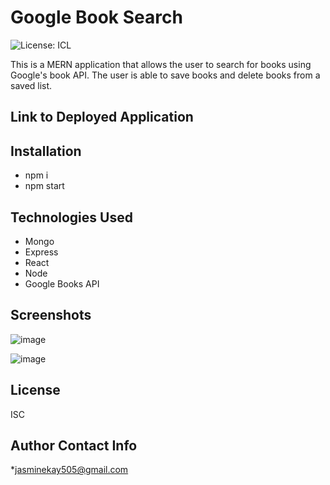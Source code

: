 # Google Book Search
![License: ICL](https://img.shields.io/badge/License-ISC-blue.svg)

This is a MERN application that allows the user to search for books using Google's book API. The user is able to save books and delete books from a saved list. 

## Link to Deployed Application

## Installation
- npm i
- npm start

## Technologies Used
- Mongo
- Express
- React
- Node
- Google Books API

## Screenshots
![image](https://user-images.githubusercontent.com/74380703/118819384-e2fb2c80-b8e7-11eb-9f2c-ea03b00f820c.png)

![image](https://user-images.githubusercontent.com/74380703/118819461-f3aba280-b8e7-11eb-80b5-3f777e22b8c8.png)
## License
ISC

## Author Contact Info
*jasminekay505@gmail.com